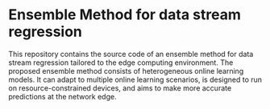 # Ensemble Method for data stream regression
This repository contains the source code of an ensemble method for data stream regression tailored to the edge computing environment. The proposed ensemble method consists of heterogeneous online learning models. It can adapt to multiple online learning scenarios, is designed to run on resource-constrained devices, and aims to make more accurate predictions at the network edge.
